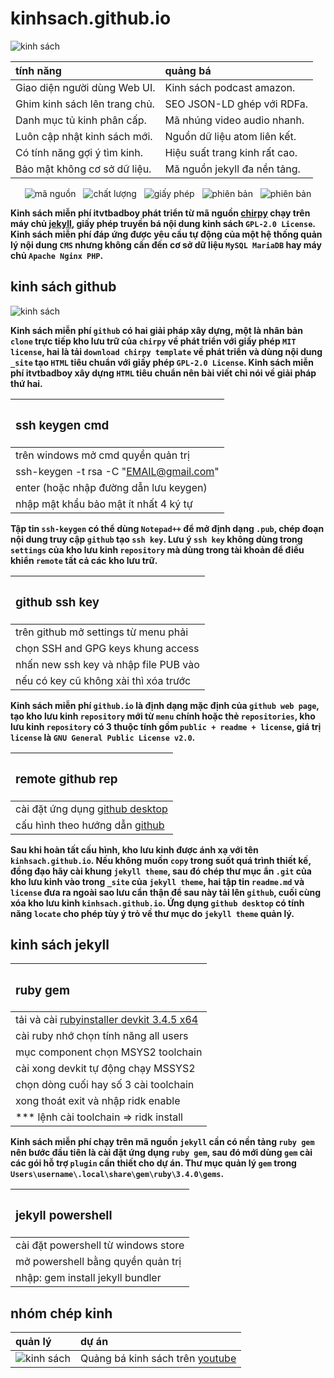 # kinhsach.github.io

![kinh sách](https://chirpy-img.netlify.app/commons/devices-mockup.png "Kinh sách chirpy theme")

<div align="center">

| tính năng | quảng bá |
|:-----|:-----|
| Giao diện người dùng Web UI. | Kinh sách podcast amazon. |
| Ghim kinh sách lên trang chủ. | SEO JSON-LD ghép với RDFa. |
| Danh mục tủ kinh phân cấp. | Mã nhúng video audio nhanh. |
| Luôn cập nhật kinh sách mới. | Nguồn dữ liệu atom liên kết. |
| Có tính năng gợi ý tìm kinh. | Hiệu suất trang kinh rất cao. |
| Bảo mật không cơ sở dữ liệu. | Mã nguồn jekyll đa nền tảng. |

![mã nguồn](https://img.shields.io/github/actions/workflow/status/cotes2020/jekyll-theme-chirpy/ci.yml?logo=github)&nbsp;&nbsp;
![chất lượng](https://img.shields.io/codacy/grade/4e556876a3c54d5e8f2d2857c4f43894?logo=codacy)&nbsp;&nbsp;
![giấy phép](https://img.shields.io/github/license/cotes2020/jekyll-theme-chirpy?color=goldenrod)&nbsp;&nbsp;
![phiên bản](https://img.shields.io/gem/v/jekyll-theme-chirpy?&logo=RubyGems&logoColor=ghostwhite&label=gem&color=orange)&nbsp;&nbsp;
![phiên bản](https://img.shields.io/badge/Dev_Containers-Open-deepskyblue?logo=linuxcontainers)

</div>

**Kinh sách miễn phí itvtbadboy phát triển từ mã nguồn [chirpy](https://github.com/cotes2020/jekyll-theme-chirpy) chạy trên máy chủ [jekyll](https://jekyllrb.com/), giấy phép truyền bá nội dung kinh sách `GPL-2.0 License`. Kinh sách miễn phí đáp ứng được yêu cầu tự động của một hệ thống quản lý nội dung `CMS` nhưng không cần đến cơ sở dữ liệu `MySQL MariaDB` hay máy chủ `Apache Nginx PHP`.**

## kinh sách github

![kinh sách](https://www.itvtbadboy.io.vn/image/1280/github-page-branch.jpg "Kinh sách github page")

**Kinh sách miễn phí `github` có hai giải pháp xây dựng, một là nhân bản `clone` trực tiếp kho lưu trữ của `chirpy` về phát triển với giấy phép `MIT license`, hai là tải `download chirpy template` về phát triển và dùng nội dung `_site` tạo `HTML` tiêu chuẩn với giấy phép `GPL-2.0 License`. Kinh sách miễn phí itvtbadboy xây dựng `HTML` tiêu chuẩn nên bài viết chỉ nói về giải pháp thứ hai.**

<div align="center">

| <h3>ssh keygen cmd</h3> |
|:-----|
| trên windows mở cmd quyền quản trị |
| ssh-keygen -t rsa -C "EMAIL@gmail.com" |
| enter (hoặc nhập đường dẫn lưu keygen) |
| nhập mật khẩu bảo mật ít nhất 4 ký tự |

</div>

**Tập tin `ssh-keygen` có thể dùng `Notepad++` để mở định dạng `.pub`, chép đoạn nội dung truy cập `github` tạo `ssh key`. Lưu ý `ssh key` không dùng trong `settings` của kho lưu kinh `repository` mà dùng trong tài khoản để điều khiển `remote` tất cả các kho lưu trữ.**

<div align="center">

| <h3>github ssh key</h3> |
|:-----|
| trên github mở settings từ menu phải |
| chọn SSH and GPG keys khung access |
| nhấn new ssh key và nhập file PUB vào |
| nếu có key cũ không xài thì xóa trước |

</div>

**Kinh sách miễn phí `github.io` là định dạng mặc định của `github web page`, tạo kho lưu kinh `repository` mới từ `menu` chính hoặc thẻ `repositories`, kho lưu kinh `repository` có 3 thuộc tính gồm `public + readme + license`, giá trị `license` là `GNU General Public License v2.0`.**

<div align="center">

| <h3>remote github rep</h3> |
|:-----|
| cài đặt ứng dụng [github desktop](https://desktop.github.com/download/) |
| cấu hình theo hướng dẫn [github](https://docs.github.com/en/desktop/overview/getting-started-with-github-desktop?platform=windows) |

</div>

**Sau khi hoàn tất cấu hình, kho lưu kinh được ánh xạ với tên `kinhsach.github.io`. Nếu không muốn `copy` trong suốt quá trình thiết kế, đồng đạo hãy cài khung `jekyll theme`, sau đó chép thư mục ẩn `.git` của kho lưu kinh vào trong `_site` của `jekyll theme`, hai tập tin `readme.md` và `license` đưa ra ngoài sao lưu cẩn thận để sau này tải lên `github`, cuối cùng xóa kho lưu kinh `kinhsach.github.io`. Ứng dụng `github desktop` có tính năng `locate` cho phép tùy ý trỏ về thư mục do `jekyll theme` quản lý.**

## kinh sách jekyll

<div align="center">

| <h3>ruby gem</h3> |
|:-----|
| tải và cài [rubyinstaller devkit 3.4.5 x64](https://github.com/oneclick/rubyinstaller2/releases/download/RubyInstaller-3.4.5-1/rubyinstaller-devkit-3.4.5-1-x64.exe) |
| cài ruby nhớ chọn tính năng all users |
| mục component chọn MSYS2 toolchain |
| cài xong devkit tự động chạy MSSYS2 |
| chọn dòng cuối hay số 3 cài toolchain |
| xong thoát exit và nhập ridk enable |
| *** lệnh cài toolchain => ridk install |

</div>

**Kinh sách miễn phí chạy trên mã nguồn `jekyll` cần có nền tảng `ruby gem` nên bước đầu tiên là cài đặt ứng dụng `ruby gem`, sau đó mới dùng `gem` cài các gói hỗ trợ `plugin` cần thiết cho dự án. Thư mục quản lý `gem` trong `Users\username\.local\share\gem\ruby\3.4.0\gems`.**

<div align="center">

| <h3>jekyll powershell</h3> |
|:-----|
| cài đặt powershell từ windows store |
| mở powershell bằng quyền quản trị |
| nhập: gem install jekyll bundler |

</div>

## nhóm chép kinh

| quản lý | dự án |
|:--|:-----|
| ![kinh sách](https://contrib.rocks/image?repo=kinhsach/kinhsach.github.io) | Quảng bá kinh sách trên [youtube](https://www.youtube.com/@thuongmaibrvt) |
